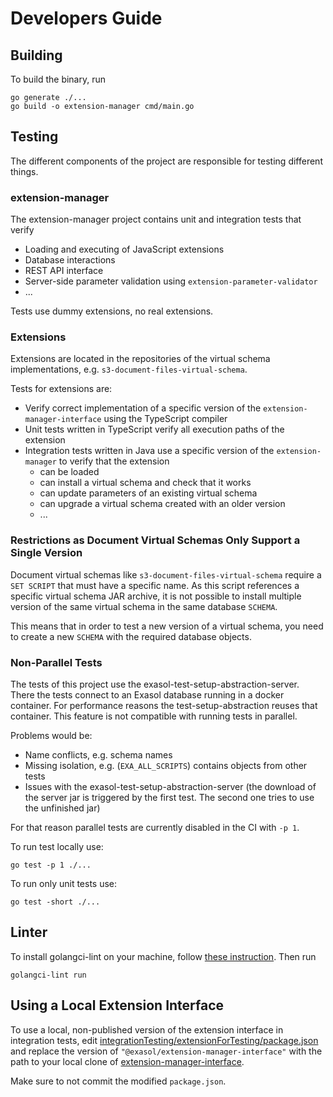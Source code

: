 # Developers Guide

## Building

To build the binary, run

```shell
go generate ./...
go build -o extension-manager cmd/main.go
```

## Testing

The different components of the project are responsible for testing different
things.

### extension-manager

The extension-manager project contains unit and integration tests that verify
* Loading and executing of JavaScript extensions
* Database interactions
* REST API interface
* Server-side parameter validation using `extension-parameter-validator`
* ...

Tests use dummy extensions, no real extensions.

### Extensions

Extensions are located in the repositories of the virtual schema implementations, e.g. `s3-document-files-virtual-schema`.

Tests for extensions are:
* Verify correct implementation of a specific version of the
  `extension-manager-interface` using the TypeScript compiler
* Unit tests written in TypeScript verify all execution paths of the extension
* Integration tests written in Java use a specific version of the
  `extension-manager` to verify that the extension
  * can be loaded
  * can install a virtual schema and check that it works
  * can update parameters of an existing virtual schema
  * can upgrade a virtual schema created with an older version
  * ...

### Restrictions as Document Virtual Schemas Only Support a Single Version

Document virtual schemas like `s3-document-files-virtual-schema` require a
`SET SCRIPT` that must have a specific name. As this script references a
specific virtual schema JAR archive, it is not possible to install multiple
version of the same virtual schema in the same database `SCHEMA`.

This means that in order to test a new version of a virtual schema, you need
to create a new `SCHEMA` with the required database objects.

### Non-Parallel Tests

The tests of this project use the exasol-test-setup-abstraction-server. There
the tests connect to an Exasol database running in a docker container.  For
performance reasons the test-setup-abstraction reuses that container.  This
feature is not compatible with running tests in parallel.

Problems would be:

* Name conflicts, e.g. schema names
* Missing isolation, e.g. (`EXA_ALL_SCRIPTS`) contains objects from other tests
* Issues with the exasol-test-setup-abstraction-server (the download of the
  server jar is triggered by the first test. The second one tries to use the
  unfinished jar)

For that reason parallel tests are currently disabled in the CI with `-p 1`.

To run test locally use:

```shell
go test -p 1 ./...
```

To run only unit tests use:

```shell
go test -short ./...
```

## Linter

To install golangci-lint on your machine, follow [these
instruction](https://golangci-lint.run/usage/install/#local-installation). Then
run

```shell
golangci-lint run
```

## Using a Local Extension Interface

To use a local, non-published version of the extension interface in
integration tests, edit
[integrationTesting/extensionForTesting/package.json](../integrationTesting/extensionForTesting/package.json)
and replace the version of `"@exasol/extension-manager-interface"` with the
path to your local clone of
[extension-manager-interface](https://github.com/exasol/extension-manager-interface).

Make sure to not commit the modified `package.json`.
